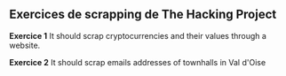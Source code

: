 ## Exercices de scrapping de The Hacking Project 

__Exercice 1__
It should scrap cryptocurrencies and their values through a website.

__Exercice 2__
It should scrap emails addresses of townhalls in Val d'Oise
